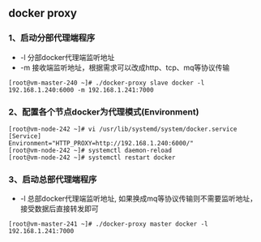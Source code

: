 ## docker proxy

### 1、启动分部代理端程序
* -l 分部docker代理端监听地址
* -m 接收端监听地址，根据需求可以改成http、tcp、mq等协议传输

```shell
[root@vm-master-240 ~]# ./docker-proxy slave docker -l 192.168.1.240:6000 -m 192.168.1.241:7000
```

### 2、配置各个节点docker为代理模式(Environment)
```shell
[root@vm-node-242 ~]# vi /usr/lib/systemd/system/docker.service
[Service]
Environment="HTTP_PROXY=http://192.168.1.240:6000/"
[root@vm-node-242 ~]# systemctl daemon-reload
[root@vm-node-242 ~]# systemctl restart docker
```

### 3、启动总部代理端程序
* -l 总部docker代理端监听地址, 如果换成mq等协议传输则不需要监听地址，接受数据后直接转发即可

```shell
[root@vm-master-241 ~]# ./docker-proxy master docker -l 192.168.1.241:7000
```
